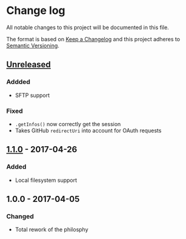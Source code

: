 # Change log
All notable changes to this project will be documented in this file.

The format is based on [Keep a Changelog](http://keepachangelog.com/) and this project adheres to [Semantic Versioning](http://semver.org/).

## [Unreleased]
### Addded
- SFTP support

### Fixed
- `.getInfos()` now correctly get the session
- Takes GitHub `redirectUri` into account for OAuth requests

## [1.1.0] - 2017-04-26
### Added
- Local filesystem support

## 1.0.0 - 2017-04-05
### Changed
- Total rework of the philosphy

[Unreleased]: https://github.com/silexlabs/unifile/compare/v1.1.0...HEAD
[1.1.0]: https://github.com/silexlabs/unifile/compare/v1.0.0...v1.1.0
